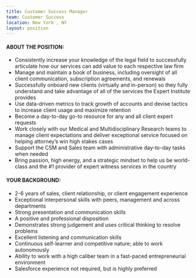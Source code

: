 ```yaml
---
title: Customer Success Manager
team: Customer Success
location: New York , NY
layout: position
---
```


#### ABOUT THE POSITION:

- Consistently increase your knowledge of the legal field to successfully articulate how our services can add value to each respective law firm
- Manage and maintain a book of business, including oversight of all client communication, subscription agreements, and renewals
- Successfully onboard new clients (virtually and in-person) so they fully understand and take advantage of all of the services the Expert Institute provides
- Use data-driven metrics to track growth of accounts and devise tactics to increase client usage and maximize retention
- Become a day-to-day go-to resource for any and all client expert requests
- Work closely with our Medical and Multidisciplinary Research teams to manage client expectations and deliver exceptional service focused on helping attorney’s win high stakes cases
- Support the CSM and Sales team with administrative day-to-day tasks when needed
- Bring passion, high energy, and a strategic mindset to help us be world-class and the #1 provider of expert witness services in the country

#### YOUR BACKGROUND:

- 2-6 years of sales, client relationship, or client engagement experience
- Exceptional interpersonal skills with peers, management and across departments
- Strong presentation and communication skills
- A positive and professional disposition
- Demonstrates strong judgement and uses critical thinking to resolve problems
- Excellent listening and communication skills
- Continuous self-learner and competitive nature; able to work autonomously
- Ability to work with a high caliber team in a fast-paced entrepreneurial environment
- Salesforce experience not required, but is highly preferred